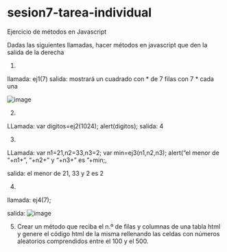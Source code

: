 # sesion7-tarea-individual
Ejercicio de métodos en Javascript

Dadas las siguientes llamadas, hacer métodos en javascript que den la salida de la derecha

1)
llamada: ej1(7)
salida: mostrará un cuadrado con * de 7 filas con 7 * cada una

![image](https://github.com/organizacion-sesion-3-mjesus-sanvalero/sesion7-tarea-individual/assets/157600670/3c54ca0b-7ca1-4193-8f7c-2b5f8641c238)

2)
LLamada: var digitos=ej2(1024);
alert(digitos);
salida: 4

3)
LLamada: var n1=21,n2=33,n3=2;
var min=ej3(n1,n2,n3);
alert(“el menor de “+n1+”, “+n2+” y “+n3+” es ”+min;,

salida: el menor de 21, 33 y 2 es 2

4)
llamada: ej4(7);

salida: ![image](https://github.com/organizacion-sesion-3-mjesus-sanvalero/sesion7-tarea-individual/assets/157600670/c61c5c9f-9534-46ef-9b2f-75154455744f)

5) Crear un método que reciba el n.º de filas y columnas de una tabla html y genere el código html de la misma rellenando las celdas con números aleatorios comprendidos entre el 100 y el 500. 

